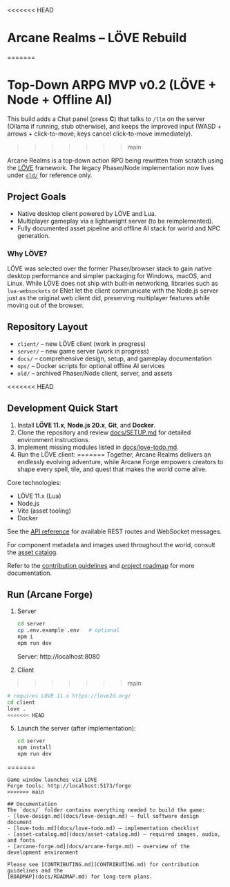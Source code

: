 <<<<<<< HEAD
# Arcane Realms – LÖVE Rebuild
=======
# Top-Down ARPG MVP v0.2 (LÖVE + Node + Offline AI)
This build adds a Chat panel (press **C**) that talks to `/llm` on the server (Ollama if running, stub otherwise),
and keeps the improved input (WASD + arrows + click-to-move; keys cancel click-to-move immediately).
>>>>>>> main

Arcane Realms is a top‑down action RPG being rewritten from scratch using the [LÖVE](https://love2d.org/) framework.
The legacy Phaser/Node implementation now lives under [`old/`](old/) for reference only.

## Project Goals
- Native desktop client powered by LÖVE and Lua.
- Multiplayer gameplay via a lightweight server (to be reimplemented).
- Fully documented asset pipeline and offline AI stack for world and NPC generation.

### Why LÖVE?

LÖVE was selected over the former Phaser/browser stack to gain native desktop
performance and simpler packaging for Windows, macOS, and Linux. While LÖVE does
not ship with built‑in networking, libraries such as `lua-websockets` or ENet let
the client communicate with the Node.js server just as the original web client
did, preserving multiplayer features while moving out of the browser.

## Repository Layout
- `client/` – new LÖVE client (work in progress)
- `server/` – new game server (work in progress)
- `docs/` – comprehensive design, setup, and gameplay documentation
- `ops/` – Docker scripts for optional offline AI services
- `old/` – archived Phaser/Node client, server, and assets

<<<<<<< HEAD
## Development Quick Start
1. Install **LÖVE 11.x**, **Node.js 20.x**, **Git**, and **Docker**.
2. Clone the repository and review [docs/SETUP.md](docs/SETUP.md) for detailed environment instructions.
3. Implement missing modules listed in [docs/love-todo.md](docs/love-todo.md).
4. Run the LÖVE client:
=======
Together, Arcane Realms delivers an endlessly evolving adventure, while Arcane Forge empowers creators to shape every spell, tile, and quest that makes the world come alive.

Core technologies:
- LÖVE 11.x (Lua)
- Node.js
- Vite (asset tooling)
- Docker

See the [API reference](docs/API.md) for available REST routes and WebSocket messages.

For component metadata and images used throughout the world, consult the
[asset catalog](docs/asset-catalog.md).

Refer to the [contribution guidelines](CONTRIBUTING.md) and [project roadmap](docs/ROADMAP.md) for more documentation.

## Run (Arcane Forge)
1) Server
   ```bash
   cd server
   cp .env.example .env   # optional
   npm i
   npm run dev
   ```
   Server: http://localhost:8080

2) Client
>>>>>>> main
   ```bash
   # requires LÖVE 11.x https://love2d.org/
   cd client
   love .
<<<<<<< HEAD
   ```
5. Launch the server (after implementation):
   ```bash
   cd server
   npm install
   npm run dev
   ```
=======
   ```
   Game window launches via LÖVE
   Forge tools: http://localhost:5173/forge
>>>>>>> main

## Documentation
The `docs/` folder contains everything needed to build the game:
- [love-design.md](docs/love-design.md) – full software design document
- [love-todo.md](docs/love-todo.md) – implementation checklist
- [asset-catalog.md](docs/asset-catalog.md) – required images, audio, and fonts
- [arcane-forge.md](docs/arcane-forge.md) – overview of the development environment

Please see [CONTRIBUTING.md](CONTRIBUTING.md) for contribution guidelines and the
[ROADMAP](docs/ROADMAP.md) for long‑term plans.
